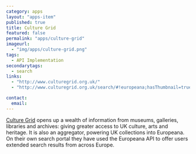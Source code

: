 ```yaml
---
category: apps
layout: "apps-item"
published: true
title: Culture Grid
featured: false
permalink: "apps/culture-grid"
imageurl: 
  - "img/apps/culture-grid.png"
tags: 
  - API Implementation
secondarytags:
  - search
links: 
  - "http://www.culturegrid.org.uk/"
  - "http://www.culturegrid.org.uk/search/#!europeana;hasThumbnail=true;query=bicycle"

contact: 
  email: 
---
```

[Culture Grid](http://www.culturegrid.org.uk/) opens up a wealth of information from museums, galleries, libraries and archives: giving greater access to UK culture, arts and heritage. It is also an aggregator, powering UK collections into Europeana. On their own search portal they have used the Europeana API to offer users extended search results from across Europe.
